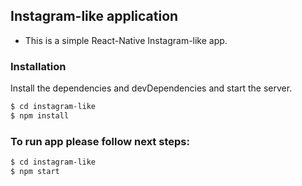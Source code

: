 ## Instagram-like application
* This is a simple React-Native Instagram-like app.

### Installation

Install the dependencies and devDependencies and start the server.

```sh
$ cd instagram-like
$ npm install 
```

### To run app please follow next steps:

```sh
$ cd instagram-like
$ npm start
```